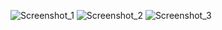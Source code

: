 ![Screenshot_1](https://github.com/SilverHof/itrum/assets/63652935/fa6ceb7f-7672-4d27-95bc-0d47a59c00e5)
![Screenshot_2](https://github.com/SilverHof/itrum/assets/63652935/7dea3fd9-a971-4b4a-8411-99b6e0c670dc)
![Screenshot_3](https://github.com/SilverHof/itrum/assets/63652935/52a569ac-9705-4e41-a9c7-282886cdeefd)
